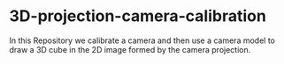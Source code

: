 # 3D-projection-camera-calibration
In this Repository we calibrate a camera and then use a camera model to draw a 3D cube in the 2D image formed by the camera projection. 
